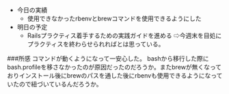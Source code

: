 * 今日の実績
    * 使用できなかったrbenvとbrewコマンドを使用できるようにした
* 明日の予定
    * Railsプラクティス着手するための実践ガイドを進める 
    ⇨今週末を目処にプラクティスを終わらせられればとは思っている。
    
###所感
コマンドが動くようになって一安心した。
bashから移行した際にbash.profileを移さなかったのが原因だったのだろうか。またbrewが無くなっておりインストール後にbrewのパスを通した後にrbenvも使用できるようになっていたので紐づいているんだろうか。